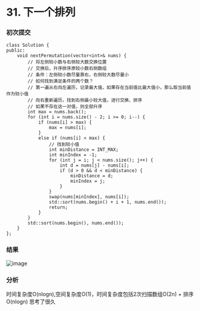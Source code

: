 # 31. 下一个排列

### 初次提交
```
class Solution {
public:
    void nextPermutation(vector<int>& nums) {
        // 将左侧较小数与右侧较大数交换位置
        // 交换后，升序排序原较小数右侧数组
        // 条件：左侧较小数尽量靠右，右侧较大数尽量小
        // 如何找到满足条件的两个数？
        // 第一遍从右向左遍历，记录最大值，如果存在当前值比最大值小，那么取当前值作为较小值
        // 向右重新遍历，找到右侧最小较大值，进行交换、排序
        // 如果不存在这一对值，则全部升序
        int max = nums.back();
        for (int i = nums.size() - 2; i >= 0; i--) {
            if (nums[i] > max) {
                max = nums[i];
            }
            else if (nums[i] < max) {
                // 找到较小值
                int minDistance = INT_MAX;
                int minIndex = -1;
                for (int j = i; j < nums.size(); j++) {
                    int d = nums[j] - nums[i];
                    if (d > 0 && d < minDistance) {
                        minDistance = d;
                        minIndex = j;
                    }
                }
                swap(nums[minIndex], nums[i]);
                std::sort(nums.begin() + i + 1, nums.end());
                return;
            }
        }
        std::sort(nums.begin(), nums.end());
    }
};
```
### 结果
![image](https://github.com/user-attachments/assets/afce78f1-a1c7-4acb-8460-475d9c2b4b5f)

### 分析
时间复杂度O(nlogn),空间复杂度O(1)，时间复杂度包括2次扫描数组O(2n) + 排序O(nlogn)
思考了很久
